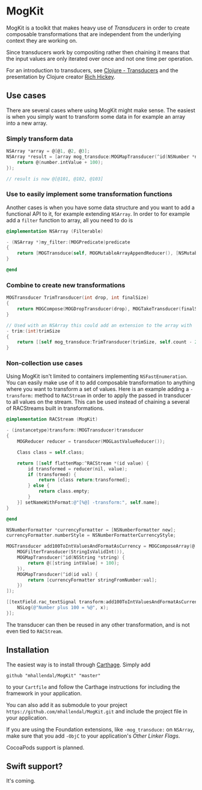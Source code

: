 # MogKit

MogKit is a toolkit that makes heavy use of _Transducers_ in order to create composable transformations that are independent from the underlying context they are working on.

Since transducers work by compositing rather then chaining it means that the input values are only iterated over once and not one time per operation.

For an introduction to transducers, see [Clojure - Transducers](http://clojure.org/transducers) and the presentation by Clojure creator [Rich Hickey](https://www.youtube.com/watch?v=6mTbuzafcII).

## Use cases
There are several cases where using MogKit might make sense. The easiest is when you simply want to transform some data in for example an array into a new array.

### Simply transform data
```objective-c
NSArray *array = @[@1, @2, @3];
NSArray *result = [array mog_transduce:MOGMapTransducer(^id(NSNumber *number) {
    return @(number.intValue + 100);
});

// result is now @[@101, @102, @103]
```

### Use to easily implement some transformation functions
Another cases is when you have some data structure and you want to add a functional API to it, for example extending `NSArray`. In order to for example add a `filter` function to array, all you need to do is

```objective-c
@implementation NSArray (Filterable)

- (NSArray *)my_filter:(MOGPredicate)predicate
{
    return [MOGTransduce(self, MOGMutableArrayAppendReducer(), [NSMutableArray new], MOGFilterTransducer(predicate) copy];
}

@end
```

### Combine to create new transformations
```objective-c
MOGTransducer TrimTransducer(int drop, int finalSize)
{
    return MOGCompose(MOGDropTransducer(drop), MOGTakeTransducer(finalSize));
}

// Used with an NSArray this could add an extension to the array with
- trim:(int)trimSize 
{
    return [[self mog_transduce:TrimTransducer(trimSize, self.count - 2 * trimSize)] copy];
}
```

### Non-collection use cases
Using MogKit isn't limited to containers implementing `NSFastEnumeration`. You can easily make use of it to add composable transformation to anything where you want to transform a set of values. Here is an example adding a `-transform:` method to `RACStream` in order to apply the passed in transducer to all values on the stream. This can be used instead of chaining a several of RACStreams built in transformations.

```objective-c
@implementation RACStream (MogKit)

- (instancetype)transform:(MOGTransducer)transducer
{
    MOGReducer reducer = transducer(MOGLastValueReducer());

    Class class = self.class;

    return [[self flattenMap:^RACStream *(id value) {
        id transformed = reducer(nil, value);
        if (transformed) {
            return [class return:transformed];
        } else {
            return class.empty;
        }
    }] setNameWithFormat:@"[%@] -transform:", self.name];
}

@end

NSNumberFormatter *currencyFormatter = [NSNumberFormatter new];
currencyFormatter.numberStyle = NSNumberFormatterCurrencyStyle;

MOGTransducer add100ToIntValuesAndFormatAsCurrency = MOGComposeArray(@[
    MOGFilterTransducer(StringIsValidInt()),
    MOGMapTransducer(^id(NSString *string) {
        return @([string intValue] + 100);
    }),
    MOGMapTransducer(^id(id val) {
        return [currencyFormatter stringFromNumber:val];
    })
]);

[[textField.rac_textSignal transform:add100ToIntValuesAndFormatAsCurrency] subscribeNext:^(id x) {
    NSLog(@"Number plus 100 = %@", x);
}];

```

The transducer can then be reused in any other transformation, and is not even tied to `RACStream`.


## Installation
The easiest way is to install through [Carthage](https://github.com/Carthage/Carthage). Simply add

```
github "mhallendal/MogKit" "master"
```

to your `Cartfile` and follow the Carthage instructions for including the framework in your application.

You can also add it as submodule to your project `https://github.com/mhallendal/MogKit.git` and include the project file in your application.

If you are using the Foundation extensions, like `-mog_transduce:` on `NSArray`, make sure that you add `-ObjC` to your application's _Other Linker Flags_.

CocoaPods support is planned.

## Swift support?
It's coming.
